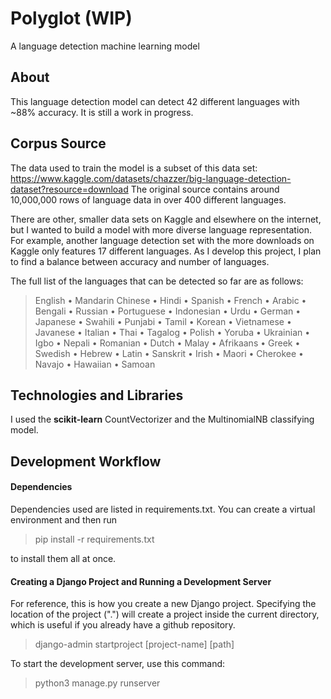# Polyglot (WIP)
A language detection machine learning model

## About
This language detection model can detect 42 different languages with ~88% accuracy. It is still a work in progress.

## Corpus Source
The data used to train the model is a subset of this data set: https://www.kaggle.com/datasets/chazzer/big-language-detection-dataset?resource=download
The original source contains around 10,000,000 rows of language data in over 400 different languages.

There are other, smaller data sets on Kaggle and elsewhere on the internet, but I wanted to build a model with more diverse language representation. For example, another language detection set with the more downloads on Kaggle only features 17 different languages. As I develop this project, I plan to find a balance between accuracy and number of languages. 

The full list of the languages that can be detected so far are as follows:
> English •
Mandarin Chinese •
Hindi •
Spanish •
French •
Arabic •
Bengali •
Russian •
Portuguese •
Indonesian •
Urdu •
German •
Japanese •
Swahili •
Punjabi •
Tamil •
Korean •
Vietnamese •
Javanese •
Italian •
Thai •
Tagalog •
Polish •
Yoruba •
Ukrainian •
Igbo •
Nepali •
Romanian •
Dutch •
Malay •
Afrikaans •
Greek •
Swedish •
Hebrew •
Latin •
Sanskrit •
Irish •
Maori •
Cherokee •
Navajo •
Hawaiian •
Samoan

## Technologies and Libraries
I used the **scikit-learn** CountVectorizer and the MultinomialNB classifying model.

## Development Workflow
#### Dependencies
Dependencies used are listed in requirements.txt. You can create a virtual environment and then run 

> pip install -r requirements.txt

to install them all at once.

#### Creating a Django Project and Running a Development Server
For reference, this is how you create a new Django project. Specifying the location of the project (".") will create a project inside the current directory, which is useful if you already have a github repository.

> django-admin startproject [project-name] [path]

To start the development server, use this command:

> python3 manage.py runserver